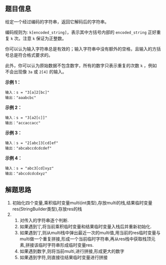 ## 题目信息

给定一个经过编码的字符串，返回它解码后的字符串。

编码规则为: `k[encoded_string]`，表示其中方括号内部的 `encoded_string` 正好重复 `k` 次。注意 `k` 保证为正整数。

你可以认为输入字符串总是有效的；输入字符串中没有额外的空格，且输入的方括号总是符合格式要求的。

此外，你可以认为原始数据不包含数字，所有的数字只表示重复的次数 `k` ，例如不会出现像 `3a` 或 `2[4]` 的输入。

 

**示例 1：**

```
输入：s = "3[a]2[bc]"
输出："aaabcbc"
```

**示例 2：**

```
输入：s = "3[a2[c]]"
输出："accaccacc"
```

**示例 3：**

```
输入：s = "2[abc]3[cd]ef"
输出："abcabccdcdcdef"
```

**示例 4：**

```
输入：s = "abc3[cd]xyz"
输出："abccdcdcdxyz"
```



## 解题思路

1. 初始化四个变量,乘积临时变量multi(int类型),存放multi的栈,结果临时变量res(StringBuilder类型),存放res的栈
2. 1. 对传入的字符串逐个判断.
   2. 如果遇到'[',将当前乘积临时变量和结果临时变量入栈后并重新初始化.
   3. 如果遇到']',则从multi栈中弹出最近一次的multi值,用当前的res临时变量与multi做一个重复拼接,形成一个当前临时字符串,再从res栈中获取栈顶元素,拼接该临时字符串形成临时变量res.
   4. 如果遇到数字,则将当前multi,进行拼接,形成更大的数字
   5. 如果遇到字符,则直接往结果临时变量进行拼接